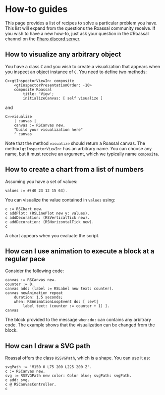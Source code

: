 # How-to guides

This page provides a list of recipes to solve a particular problem you have. This list will expand from the questions the Roassal community receive. If you wish to have a new how-to, just ask your question in the #Roassal channel on the [Pharo discord server](https://pharo.org/community).

## How to visualize any arbitrary object

You have a class `C` and you wish to create a visualization that appears when you inspect an object instance of `C`. You need to define two methods:

```Smalltalk
C>>gtInspectorViewIn: composite
	<gtInspectorPresentationOrder: -10>
	composite Roassal
		title: 'View';
		initializeCanvas: [ self visualize ]
```

and 

```Smalltalk
C>>visualize
	| canvas |
	canvas := RSCanvas new.
	"build your visualization here"
	^ canvas
```

Note that the method `visualize` should return a Roassal canvas. The method `gtInspectorViewIn:` has an arbitrary name. You can choose any name, but it must receive an argument, which we typically name `composite`.

## How to create a chart from a list of numbers

Assuming you have a set of values:

```Smalltalk
values := #(40 23 12 15 63).
```

You can visualize the value contained in `values` using:

```
c := RSChart new.
c addPlot: (RSLinePlot new y: values).
c addDecoration: (RSVerticalTick new).
c addDecoration: (RSHorizontalTick new).
c
```

A chart appears when you evaluate the script.

## How can I use animation to execute a block at a regular pace

Consider the following code:

```Smalltalk
canvas := RSCanvas new.
counter := 0.
canvas add: (label := RSLabel new text: counter).
canvas newAnimation repeat
    duration: 1.5 seconds;
    when: RSAnimationLoopEvent do: [ :evt|
        label text: (counter := counter + 1) ].
canvas
```

The block provided to the message `when:do:` can contains any arbitrary code. The example shows that the visualization can be changed from the block.


## How can I draw a SVG path

Roassal offers the class `RSSVGPath`, which is a shape. You can use it as:

```Smalltalk
svgPath := 'M150 0 L75 200 L225 200 Z'.
c := RSCanvas new.
svg := RSSVGPath new color: Color blue; svgPath: svgPath.
c add: svg.
c @ RSCanvasController.
c
```



